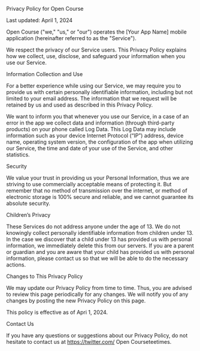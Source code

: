 Privacy Policy for Open Course

Last updated: April 1, 2024

 Open Course ("we," "us," or "our") operates the [Your App Name] mobile application (hereinafter referred to as the "Service").

We respect the privacy of our Service users. This Privacy Policy explains how we collect, use, disclose, and safeguard your information when you use our Service.

Information Collection and Use

For a better experience while using our Service, we may require you to provide us with certain personally identifiable information, including but not limited to your email address. The information that we request will be retained by us and used as described in this Privacy Policy.

We want to inform you that whenever you use our Service, in a case of an error in the app we collect data and information (through third-party products) on your phone called Log Data. This Log Data may include information such as your device Internet Protocol (“IP”) address, device name, operating system version, the configuration of the app when utilizing our Service, the time and date of your use of the Service, and other statistics.

Security

We value your trust in providing us your Personal Information, thus we are striving to use commercially acceptable means of protecting it. But remember that no method of transmission over the internet, or method of electronic storage is 100% secure and reliable, and we cannot guarantee its absolute security.

Children’s Privacy

These Services do not address anyone under the age of 13. We do not knowingly collect personally identifiable information from children under 13. In the case we discover that a child under 13 has provided us with personal information, we immediately delete this from our servers. If you are a parent or guardian and you are aware that your child has provided us with personal information, please contact us so that we will be able to do the necessary actions.

Changes to This Privacy Policy

We may update our Privacy Policy from time to time. Thus, you are advised to review this page periodically for any changes. We will notify you of any changes by posting the new Privacy Policy on this page.

This policy is effective as of Apri 1, 2024.

Contact Us

If you have any questions or suggestions about our Privacy Policy, do not hesitate to contact us at https://twitter.com/ Open Courseteetimes.
